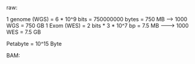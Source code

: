 raw:

1 genome (WGS) = 6 * 10^9 bits = 750000000 bytes = 750 MB --> 1000 WGS = 750 GB
1 Exom (WES) = 2 bits * 3 * 10^7 bp = 7.5 MB ---> 1000 WES = 7.5 GB

Petabyte = 10^15 Byte


BAM:
